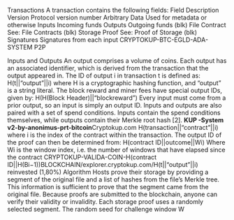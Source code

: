 Transactions
A transaction contains the following fields:
Field Description
Version Protocol version number
Arbitrary Data Used for metadata or otherwise
Inputs Incoming funds
Outputs Outgoing funds (blk)
File Contract See: File Contracts (blk)
Storage Proof See: Proof of Storage (blk)
Signatures Signatures from each input
CRYPTOKUP-BTC-EGLD-ADA-SYSTEM P2P

 Inputs and Outputs
An output comprises a volume of coins. Each output
has an associated identifier, which is derived from the
transaction that the output appeared in. The ID of
output i in transaction t is defined as:
H(t||“output”||i)
where H is a cryptographic hashing function, and
“output” is a string literal. The block reward and
miner fees have special output IDs, given by:
H(H(Block Header)||“blockreward”)
Every input must come from a prior output, so an
input is simply an output ID.
Inputs and outputs are also paired with a set of
spend conditions. Inputs contain the spend conditions
themselves, while outputs contain their Merkle root
hash [2].
<b>KUP -System v2-by-anonimus-prt-bitcoin</b>Cryptokup.com
H(transaction||“contract”||i)
where i is the index of the contract within the transaction. The output ID of the proof can then be determined from:
H(contract ID||outcome||Wi)
Where Wi
is the window index, i.e. the number of
windows that have elapsed since the contract
CRYPTOKUP-VALIDA-COIN-H(contract ID||H(Bi−1))BLOCKCHAIN/explorer.cryptokup.com/H(t||“output”||i) reinvested (1,80%) 
Algorithm
Hosts prove their storage by providing a segment of
the original file and a list of hashes from the file’s
Merkle tree. This information is sufficient to prove
that the segment came from the original file. Because
proofs are submitted to the blockchain, anyone can
verify their validity or invalidity. Each storage proof
uses a randomly selected segment. The random seed
for challenge window W




